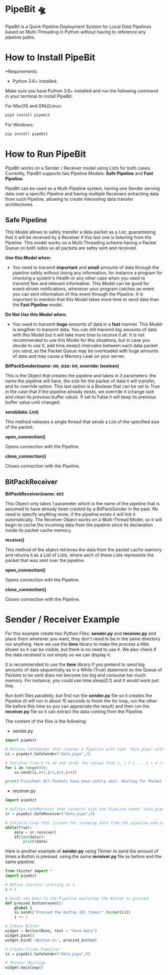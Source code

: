 # PipeBit 🛸

PipeBit is a Quick Pipeline Deployment System for Local Data Pipelines based on Multi-Threading in Python without having to reference any pipeline paths.

How to Install PipeBit
==========

*Requirements: 
- Python 3.6+ installed.

Make sure you have Python 3.6+ installed and run the following command in your terminal to install PipeBit:

For MacOS and GNU/Linux:

```python
pip3 install pipebit
```

For Windows:

```python
pip install pipebit
```

How to Run PipeBit
==========

PipeBit works on a Sender / Receiver model using Lists for both cases. Currently, PipeBit supports two Pipeline Models: **Safe Pipeline** and **Fast Pipeline**.

PipeBit can be used as a Multi-Pipeline system, having one Sender serving data over a specific Pipeline and having multiple Receivers extracting data from such Pipeline, allowing to create interesting data  transfer architectures.

## Safe Pipeline

This Model allows to safely transfer a data packet as a List, guaranteeing that it will be received by a Receiver if this last one is listening from the Pipeline. This model works on a Multi-Threading scheme having a Packet Queue on both sides so all packets are safey sent and received. 

**Use this Model when:**

- You need to transmit **important** and **small** amounts of data through the pipeline safely without losing any information, for instance a program for checking a system's Health or any other case when you need to transmit few and relevant information. This Model can be good for event-driven notifications, whenever your program catches an event you can sent information of this event through the Pipeline. It is important to mention that this Model takes more time to send data than the **Fast Pipeline** model.

**Do Not Use this Model when:**

- You need to transmit **huge** amounts of data in a **fast** manner. This Model is lengthier to transmit data. You can still transmit big amounts of data with this Model but it will take more time to receive it all. It is not recommended to use this Model for this situations, but in case you decide to use it, add time.sleep() intervales between each data packet you send, as the Packet Queue may be overloaded with huge amounts of data and may cause a Memory Leak on your server.

**BitPackSender(name: str, size: int, override: boolean)**

This is the Object that creates the pipeline and takes in 3 parameters: the name the pipeline will have, the size for the packet of data it will transfer, and its override option. This last option is a Boolean that can be set to True in the case that if the pipeline already exists, we override it (change size and clean its previous buffer value). If set to False it will keep its previous buffer value until changed.

**send(data: List)**

This method releases a single thread that sends a List of the specified size of the packet.

**open_connection()**

Opens connection with the Pipeline.

**close_connection()**

Closes connection with the Pipeline.

## BitPackReceiver

**BitPackReceiver(name: str)**

This Object only takes 1 parameter which is the name of the pipeline that is assumed to have already been created by a BitPackSender in the past. No need to specify anything more, if the pipeline exists it will link it automatically. The Receiver Object works on a Multi-Thread Model, so it will begin to cache the incoming data from the pipeline since its declaration inside its packet cache memory.

**receive()**

This method of the object retrieves the data from the packet cache memory and returns it as a List of Lists, where each of these Lists represents the packet that was sent over the pipeline.

**open_connection()**

Opens connection with the Pipeline.

**close_connection()**

Closes connection with the Pipeline.

Sender / Receiver Example
==========

For this example create two Python Files: **sender.py** and **receiver.py** and place them wherever you want, they don't need to be in the same directory nor anything. Here we use the **time** library to make the process a little slower so it can be visible, but there is no need to use it. We also check if the data received is not empty so we can display it.

It is recommended to use the **time** library if you pretend to send big amounts of data sequentially as in a While (True) statement so the Queue of Packets to be sent does not become too big and consume too much memory. For instance, you could use time.sleep(0.1) and it would work just fine.

Run both files parallelly, but first run the **sender.py** file so it creates the Pipeline (it will run in about 15 seconds to finish the for loop, run the other file before this time so you can appreciate the result) and then run the **receiver.py** file so it can extract the data coming from the Pipeline.

The content of the files is the following:

- sender.py

```python
import pipebit

# Defines SafeSender that creates a Pipeline with name 'data_pipe' with Debugging Information to Console
ss = pipebit.SafeSender("data_pipe",1)

# Iterates from 0 to 49 and sends the values from i, i + 1 ... i + 4 (size of 5)
for i in range(50):
    ss.send([i,i+1,i+2,i+3,i+4])

print("Finished! All Packets have been safely sent. Waiting for Packet Queue Dispatcher to Finish...")
```

- receiver.py

```python
import pipebit

# Defines SafeReceiver that connects with the Pipeline named 'data_pipe' with No Debugging Information to Console
sr = pipebit.SafeReceiver("data_pipe",0)

# Infinite Loop that listens for incoming data from the pipeline and prints it out to the console excepting an empty data value
while(True):
    data = sr.receive()
    if(len(data)):
        print(data)
```

Here is another example of **sender.py** using Tkinter to send the amount of times a Button is pressed, using the same **receiver.py** file as before and the same pipeline:

```python
from tkinter import *
import pipebit

# Define iterator starting at 1
i = 1

# Sends the Data to the Pipeline everytime the Button is pressed
def pressed_button(event):
    global i
    ss.send(["Pressed the button {0} times!".format(i)])
    i += 1  

# Create Button
widget = Button(None, text = "Send Data")
widget.pack()
widget.bind('<Button-1>', pressed_button)

# Create Clicks Pipeline
ss = pipebit.SafeSender("data_pipe",0)

# Tkinter Mainloop
widget.mainloop()
```
